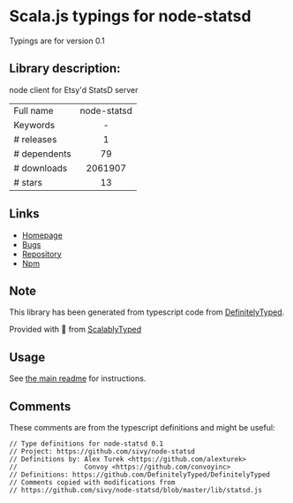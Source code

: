 
# Scala.js typings for node-statsd

Typings are for version 0.1

## Library description:
node client for Etsy'd StatsD server

|                    |                 |
| ------------------ | :-------------: |
| Full name          | node-statsd |
| Keywords           | - |
| # releases         | 1 |
| # dependents       | 79 |
| # downloads        | 2061907 |
| # stars            | 13 |

## Links
- [Homepage](https://github.com/sivy/node-statsd)
- [Bugs](https://github.com/sivy/node-statsd/issues)
- [Repository](https://github.com/sivy/node-statsd)
- [Npm](https://www.npmjs.com/package/node-statsd)
    


## Note
This library has been generated from typescript code from [DefinitelyTyped](https://definitelytyped.org).

Provided with :purple_heart: from [ScalablyTyped](https://github.com/oyvindberg/ScalablyTyped)

## Usage
See [the main readme](../../readme.md) for instructions.

## Comments

These comments are from the typescript definitions and might be useful:
```
// Type definitions for node-statsd 0.1
// Project: https://github.com/sivy/node-statsd
// Definitions by: Alex Turek <https://github.com/alexturek>
//                 Convoy <https://github.com/convoyinc>
// Definitions: https://github.com/DefinitelyTyped/DefinitelyTyped
// Comments copied with modifications from
// https://github.com/sivy/node-statsd/blob/master/lib/statsd.js

```

